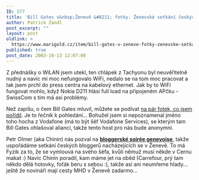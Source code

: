 ```yaml
---
ID: 577
title: 'Bill Gates v&nbsp;Ženevě &#8211; fotky. Ženevské setkání českých blogerů.'
author: Patrick Zandl
post_excerpt: ""
layout: post
oldlink: >
  https://www.marigold.cz/item/bill-gates-v-zeneve-fotky-zenevske-setkani-ceskych-blogeru
published: true
post_date: 2003-10-13 12:07:00
---
```

<p>
Z přednášky o WiLAN jsem utekl, ten chlápek z Tachyonu byl neuvěřitelně nudný a navíc mi moc nefungovalo WiFi, nedalo se na tom moc pracovat a tak jsem prchl do press centra na kabelový ethernet. Jak by to WiFi fungovat mohlo, když Nokia D211 hlásí full load na připojeném APčku - SwissCom s tím má asi problémy. </p>

<p>
Než zapíšu, o čem Bill Gates mluvil, můžete se podívat <A href="http://tangero.me.cz/itu2003/gates/" target=_blank>na pár fotek, co jsem pořídil</A>. Je to řečník k pohledání... Bohužel jsem si nepoznamenal jméno toho hocha z Vodafone (má to být šéf Vodafone Services), se kterým tam Bill Gates ohlašoval alianci, takže tento host pro nás bude anonymní.</p>

<p>
Petr Olmer (aka Chinin) nás pozval na <A href="http://www.bloguje.cz/blogy/chinin/10482_item.php" target=_blank><STRONG>bloggerské soirée genevoise</STRONG>,</A> takže uspořádáme setkání českých bloggerů nacházejících se v Ženevě. To má Fyzik za to, že se vymlouvá na svého šéfa, kvůli němuž musí někde v Cernu makat :) Navíc Chinin poradil, kam máme jet na oběd (Carrefour, prý tam někdo dělá hotovky, foťák beru s sebou :), takže asi ani neumřeme hlady... ještě že novináři mají cesty MHD v Ženevě zadarmo...</p>
